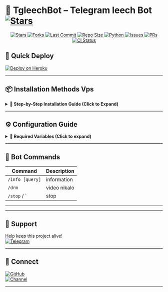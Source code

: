 # 🎵 TgleechBot – Telegram leech Bot [![Stars](https://img.shields.io/github/stars/Shreya0789/TgleechBot?style=social)]([https://github.com/Shreya0789/-leech])


<p align="center">
  <!-- GitHub Stars -->
  <a href="https://github.com/Shreya0789/-leech/stargazers">
    <img src="https://img.shields.io/github/stars/Shreya0789/-leech?style=for-the-badge&color=black&logo=github" alt="Stars"/>
  </a>
  
  <!-- GitHub Forks -->
  <a href="https://github.com/Shreya0789/-leech/network/members">
    <img src="https://img.shields.io/github/forks/Shreya0789/-leech?style=for-the-badge&color=black&logo=github" alt="Forks"/>
  </a>

  <!-- Last Commit -->
  <a href="https://github.com/Shreya0789/-leech/commits/Shreya0789">
    <img src="https://img.shields.io/github/last-commit/Shreya0789/-leech?style=for-the-badge&color=blue" alt="Last Commit"/>
  </a>

  <!-- Repo Size -->
  <a href="https://github.com/Shreya0789/-leech">
    <img src="https://img.shields.io/github/repo-size/Shreya0789/-leech?style=for-the-badge&color=success" alt="Repo Size"/>
  </a>

  <!-- Language -->
  <a href="https://www.python.org/">
    <img src="https://img.shields.io/badge/Written%20in-Python-orange?style=for-the-badge&logo=python" alt="Python"/>
  </a>
  
  <!-- Open Issues -->
  <a href="https://github.com/Shreya0789/-leech/issues">
    <img src="https://img.shields.io/github/issues/Shreya0789/-leech?style=for-the-badge&color=red" alt="Issues"/>
  </a>

  <!-- Pull Requests -->
  <a href="https://github.com/Shreya0789/-leech/pulls">
    <img src="https://img.shields.io/github/issues-pr/Shreya0789/-leech?style=for-the-badge&color=purple" alt="PRs"/>
  </a>

  <!-- GitHub Workflow CI -->
  <a href="https://github.com/Shreya0789/-leech/actions">
    <img src="https://img.shields.io/github/actions/workflow/status/Shreya0789/-leech/code-fixer.yml?style=for-the-badge&label=CI&logo=github" alt="CI Status"/>
  </a>
</p>


## 🚀 Quick Deploy

[![Deploy on Heroku](https://img.shields.io/badge/Deploy%20on%20Heroku-430098?style=for-the-badge&logo=heroku)](https://heroku.com/deploy?template=https://github.com/Shreya0789/-leech)

---

## 📦 Installation Methods Vps

<details>
<summary><strong>📌 Step-by-Step Installation Guide (Click to Expand)</strong></summary>

### 🛠️ System Preparation
1. **Update your system** (Recommended):

   ```sh
   sudo apt update && sudo apt upgrade -y
   ```

    ```sh
   sudo apt install python3-full
   ```

3. **Install essential tools**:
   ```sh
   python3 -m venv venv
   ```

### ⚡ Quick Setup
1. **Install UV package manager**:
   ```sh
    source venv/bin/activate
   ```

2. **Clone the repository**:
   ```sh
   git clone https://github.com/Shreya0789/Annex
   ```
4. **Create virtual environment**:
   ```sh
   ls
   ```

5. **Activate environment**:
   ```sh
   cd Annex
   ```
6. **Install dependencies**:
   ```sh
   ls
   ```
7. **Setup environment file**:
   ```sh
   pip install -r sainibots.txt
   ```

8. **Edit configuration** (Choose one method):
     ```sh
     ls
     ```
   - **For advanced users** (vim):
     ```sh
     sudo apt install tmux && tmux
     ```
    ```sh
    python3 main.py
    ```
     
9. **bot token dalo aisa hoga** (keeps running after logout):
   ```sh
   4889ggu7yutio5
   ```

    ```sh
   y
   ```

</details>

---

## ⚙️ Configuration Guide

<details>
<summary><b>🔑 Required Variables (Click to expand)</b></summary>

| Variable | Description | How to Get |
|----------|-------------|------------|
| `API_ID` | Telegram App ID | [my.telegram.org](https://my.telegram.org/apps) |
| `API_HASH` | Telegram App Hash | [my.telegram.org](https://my.telegram.org/apps) |
| `BOT_TOKEN` | Bot Token | [@BotFather](https://t.me/BotFather) |
| `MONGO_URI` | MongoDB Connection | [MongoDB Atlas](https://cloud.mongodb.com) |

</details>

---

## 🤖 Bot Commands

| Command | Description |
|---------|-------------|
| `/info [query]` | information |
| `/drm` | video nikalo |
| `/stop` / ` | stop |

---

---

## 💖 Support

Help keep this project alive!  
[![Telegram](https://img.shields.io/badge/Chat-Support%20Group-blue?logo=telegram)](https://t.me/rajcontactbot)  

---

## 🔗 Connect

[![GitHub](https://img.shields.io/badge/Follow-GitHub-black?logo=github)](https://github.com/Shreya0789)  
[![Channel](https://img.shields.io/badge/Updates-Channel-blue?logo=telegram)](https://t.me/ssc_je_rrb_jee_competation)

---
